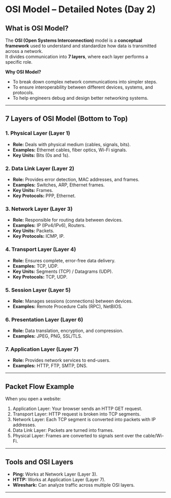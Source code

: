 # OSI Model – Detailed Notes (Day 2)

## **What is OSI Model?**
The **OSI (Open Systems Interconnection)** model is a **conceptual framework** used to understand and standardize how data is transmitted across a network.  
It divides communication into **7 layers**, where each layer performs a specific role.

**Why OSI Model?**
- To break down complex network communications into simpler steps.
- To ensure interoperability between different devices, systems, and protocols.
- To help engineers debug and design better networking systems.

---

## **7 Layers of OSI Model (Bottom to Top)**

### **1. Physical Layer (Layer 1)**
- **Role:** Deals with physical medium (cables, signals, bits).
- **Examples:** Ethernet cables, fiber optics, Wi-Fi signals.
- **Key Units:** Bits (0s and 1s).

### **2. Data Link Layer (Layer 2)**
- **Role:** Provides error detection, MAC addresses, and frames.
- **Examples:** Switches, ARP, Ethernet frames.
- **Key Units:** Frames.
- **Key Protocols:** PPP, Ethernet.

### **3. Network Layer (Layer 3)**
- **Role:** Responsible for routing data between devices.
- **Examples:** IP (IPv4/IPv6), Routers.
- **Key Units:** Packets.
- **Key Protocols:** ICMP, IP.

### **4. Transport Layer (Layer 4)**
- **Role:** Ensures complete, error-free data delivery.
- **Examples:** TCP, UDP.
- **Key Units:** Segments (TCP) / Datagrams (UDP).
- **Key Protocols:** TCP, UDP.

### **5. Session Layer (Layer 5)**
- **Role:** Manages sessions (connections) between devices.
- **Examples:** Remote Procedure Calls (RPC), NetBIOS.

### **6. Presentation Layer (Layer 6)**
- **Role:** Data translation, encryption, and compression.
- **Examples:** JPEG, PNG, SSL/TLS.

### **7. Application Layer (Layer 7)**
- **Role:** Provides network services to end-users.
- **Examples:** HTTP, FTP, SMTP, DNS.

---

## **Packet Flow Example**
When you open a website:
1. Application Layer: Your browser sends an HTTP GET request.
2. Transport Layer: HTTP request is broken into TCP segments.
3. Network Layer: Each TCP segment is converted into packets with IP addresses.
4. Data Link Layer: Packets are turned into frames.
5. Physical Layer: Frames are converted to signals sent over the cable/Wi-Fi.

---

## **Tools and OSI Layers**
- **Ping:** Works at Network Layer (Layer 3).
- **HTTP:** Works at Application Layer (Layer 7).
- **Wireshark:** Can analyze traffic across multiple OSI layers.

---

